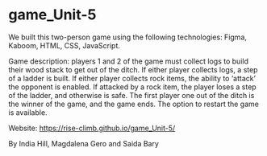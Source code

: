 # game_Unit-5

We built this two-person game using the following technologies: Figma, Kaboom, HTML, CSS, JavaScript.

Game description: players 1 and 2 of the game must collect logs to build their wood stack to get out of the ditch. If either player collects logs, a step of a ladder is built. If either player collects rock items, the ability to ‘attack’ the opponent is enabled. If attacked by a rock item, the player loses a step of the ladder, and otherwise is safe. The first player one out of the ditch is the winner of the game, and the game ends. The option to restart the game is available.
 
Website: https://rise-climb.github.io/game_Unit-5/

By India Hill, Magdalena Gero and Saida Bary

